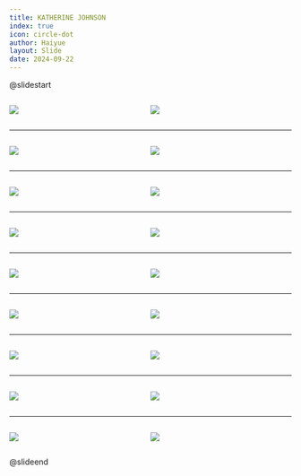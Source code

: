 ```yaml
---
title: KATHERINE JOHNSON
index: true
icon: circle-dot
author: Haiyue
layout: Slide
date: 2024-09-22
---
```

 
@slidestart

<div style="display:flex">
<div style="flex:1">

![](https://raw.githubusercontent.com/yclord/reading/refs/heads/master/english/Level-V/KATHERINE%20JOHNSON/001.webp)
</div>
<div style="flex:1">

![](https://raw.githubusercontent.com/yclord/reading/refs/heads/master/english/Level-V/KATHERINE%20JOHNSON/002.webp)
</div>
</div>

---

<div style="display:flex">
<div style="flex:1">

![](https://raw.githubusercontent.com/yclord/reading/refs/heads/master/english/Level-V/KATHERINE%20JOHNSON/003.webp)
</div>
<div style="flex:1">

![](https://raw.githubusercontent.com/yclord/reading/refs/heads/master/english/Level-V/KATHERINE%20JOHNSON/004.webp)
</div>
</div>

---

<div style="display:flex">
<div style="flex:1">

![](https://raw.githubusercontent.com/yclord/reading/refs/heads/master/english/Level-V/KATHERINE%20JOHNSON/005.webp)
</div>
<div style="flex:1">

![](https://raw.githubusercontent.com/yclord/reading/refs/heads/master/english/Level-V/KATHERINE%20JOHNSON/006.webp)
</div>
</div>

---

<div style="display:flex">
<div style="flex:1">

![](https://raw.githubusercontent.com/yclord/reading/refs/heads/master/english/Level-V/KATHERINE%20JOHNSON/007.webp)
</div>
<div style="flex:1">

![](https://raw.githubusercontent.com/yclord/reading/refs/heads/master/english/Level-V/KATHERINE%20JOHNSON/008.webp)
</div>
</div>

---

<div style="display:flex">
<div style="flex:1">

![](https://raw.githubusercontent.com/yclord/reading/refs/heads/master/english/Level-V/KATHERINE%20JOHNSON/009.webp)
</div>
<div style="flex:1">

![](https://raw.githubusercontent.com/yclord/reading/refs/heads/master/english/Level-V/KATHERINE%20JOHNSON/010.webp)
</div>
</div>

---

<div style="display:flex">
<div style="flex:1">

![](https://raw.githubusercontent.com/yclord/reading/refs/heads/master/english/Level-V/KATHERINE%20JOHNSON/011.webp)
</div>
<div style="flex:1">

![](https://raw.githubusercontent.com/yclord/reading/refs/heads/master/english/Level-V/KATHERINE%20JOHNSON/012.webp)
</div>
</div>

---

<div style="display:flex">
<div style="flex:1">

![](https://raw.githubusercontent.com/yclord/reading/refs/heads/master/english/Level-V/KATHERINE%20JOHNSON/013.webp)
</div>
<div style="flex:1">

![](https://raw.githubusercontent.com/yclord/reading/refs/heads/master/english/Level-V/KATHERINE%20JOHNSON/014.webp)
</div>
</div>

---

<div style="display:flex">
<div style="flex:1">

![](https://raw.githubusercontent.com/yclord/reading/refs/heads/master/english/Level-V/KATHERINE%20JOHNSON/015.webp)
</div>
<div style="flex:1">

![](https://raw.githubusercontent.com/yclord/reading/refs/heads/master/english/Level-V/KATHERINE%20JOHNSON/016.webp)
</div>
</div>

---

<div style="display:flex">
<div style="flex:1">

![](https://raw.githubusercontent.com/yclord/reading/refs/heads/master/english/Level-V/KATHERINE%20JOHNSON/017.webp)
</div>
<div style="flex:1">

![](https://raw.githubusercontent.com/yclord/reading/refs/heads/master/english/Level-V/KATHERINE%20JOHNSON/018.webp)
</div>
</div>

@slideend